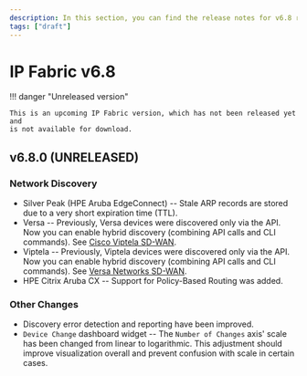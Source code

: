```yaml
---
description: In this section, you can find the release notes for v6.8 releases.
tags: ["draft"]
---
```


# IP Fabric v6.8

!!! danger "Unreleased version"

    This is an upcoming IP Fabric version, which has not been released yet and
    is not available for download.

## v6.8.0 (UNRELEASED)

### Network Discovery

- Silver Peak (HPE Aruba EdgeConnect) -- Stale ARP records are stored due to a
  very short expiration time (TTL).
- Versa -- Previously, Versa devices were discovered only via the API. Now you
  can enable hybrid discovery (combining API calls and CLI commands). See
  [Cisco Viptela SD-WAN](../../IP_Fabric_Settings/Discovery_and_Snapshots/Discovery_Settings/Vendors_API/Cisco_Viptela_SD-WAN.md##cisco-viptela-sd-wan).
- Viptela -- Previously, Viptela devices were discovered only via the API. Now
  you can enable hybrid discovery (combining API calls and CLI commands). See
  [Versa Networks SD-WAN](../../IP_Fabric_Settings/Discovery_and_Snapshots/Discovery_Settings/Vendors_API/Versa_Networks_SD-WAN.md).
- HPE Citrix Aruba CX -- Support for Policy-Based Routing was added.

### Other Changes

- Discovery error detection and reporting have been improved.
- `Device Change` dashboard widget -- The `Number of Changes` axis' scale has
  been changed from linear to logarithmic. This adjustment should improve
  visualization overall and prevent confusion with scale in certain cases.
